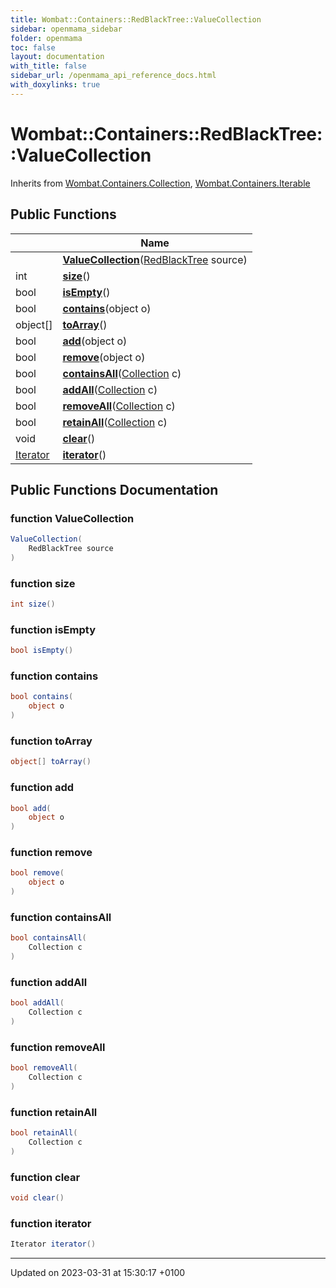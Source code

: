 ```yaml
---
title: Wombat::Containers::RedBlackTree::ValueCollection
sidebar: openmama_sidebar
folder: openmama
toc: false
layout: documentation
with_title: false
sidebar_url: /openmama_api_reference_docs.html
with_doxylinks: true
---
```


# Wombat::Containers::RedBlackTree::ValueCollection





Inherits from [Wombat.Containers.Collection](interfaceWombat_1_1Containers_1_1Collection.html), [Wombat.Containers.Iterable](interfaceWombat_1_1Containers_1_1Iterable.html)

## Public Functions

|                | Name           |
| -------------- | -------------- |
| | **[ValueCollection](classWombat_1_1Containers_1_1RedBlackTree_1_1ValueCollection.html#function-valuecollection)**([RedBlackTree](classWombat_1_1Containers_1_1RedBlackTree.html) source) |
| int | **[size](classWombat_1_1Containers_1_1RedBlackTree_1_1ValueCollection.html#function-size)**() |
| bool | **[isEmpty](classWombat_1_1Containers_1_1RedBlackTree_1_1ValueCollection.html#function-isempty)**() |
| bool | **[contains](classWombat_1_1Containers_1_1RedBlackTree_1_1ValueCollection.html#function-contains)**(object o) |
| object[] | **[toArray](classWombat_1_1Containers_1_1RedBlackTree_1_1ValueCollection.html#function-toarray)**() |
| bool | **[add](classWombat_1_1Containers_1_1RedBlackTree_1_1ValueCollection.html#function-add)**(object o) |
| bool | **[remove](classWombat_1_1Containers_1_1RedBlackTree_1_1ValueCollection.html#function-remove)**(object o) |
| bool | **[containsAll](classWombat_1_1Containers_1_1RedBlackTree_1_1ValueCollection.html#function-containsall)**([Collection](interfaceWombat_1_1Containers_1_1Collection.html) c) |
| bool | **[addAll](classWombat_1_1Containers_1_1RedBlackTree_1_1ValueCollection.html#function-addall)**([Collection](interfaceWombat_1_1Containers_1_1Collection.html) c) |
| bool | **[removeAll](classWombat_1_1Containers_1_1RedBlackTree_1_1ValueCollection.html#function-removeall)**([Collection](interfaceWombat_1_1Containers_1_1Collection.html) c) |
| bool | **[retainAll](classWombat_1_1Containers_1_1RedBlackTree_1_1ValueCollection.html#function-retainall)**([Collection](interfaceWombat_1_1Containers_1_1Collection.html) c) |
| void | **[clear](classWombat_1_1Containers_1_1RedBlackTree_1_1ValueCollection.html#function-clear)**() |
| [Iterator](interfaceWombat_1_1Containers_1_1Iterator.html) | **[iterator](classWombat_1_1Containers_1_1RedBlackTree_1_1ValueCollection.html#function-iterator)**() |

## Public Functions Documentation

### function ValueCollection

```csharp
ValueCollection(
    RedBlackTree source
)
```


### function size

```csharp
int size()
```


### function isEmpty

```csharp
bool isEmpty()
```


### function contains

```csharp
bool contains(
    object o
)
```


### function toArray

```csharp
object[] toArray()
```


### function add

```csharp
bool add(
    object o
)
```


### function remove

```csharp
bool remove(
    object o
)
```


### function containsAll

```csharp
bool containsAll(
    Collection c
)
```


### function addAll

```csharp
bool addAll(
    Collection c
)
```


### function removeAll

```csharp
bool removeAll(
    Collection c
)
```


### function retainAll

```csharp
bool retainAll(
    Collection c
)
```


### function clear

```csharp
void clear()
```


### function iterator

```csharp
Iterator iterator()
```


-------------------------------

Updated on 2023-03-31 at 15:30:17 +0100